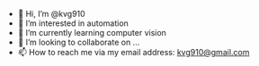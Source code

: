 - 👋 Hi, I’m @kvg910
- 👀 I’m interested in automation
- 🌱 I’m currently learning computer vision
- 💞️ I’m looking to collaborate on ...
- 📫 How to reach me via my email address: kvg910@gmail.com

<!---
kvg910/kvg910 is a ✨ special ✨ repository because its `README.md` (this file) appears on your GitHub profile.
You can click the Preview link to take a look at your changes.
--->
